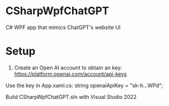 # CSharpWpfChatGPT
C# WPF app that mimics ChatGPT's website UI

# Setup
1. Create an Open AI account to obtain an key:
https://platform.openai.com/account/api-keys

Use the key in App.xaml.cs:
string openaiApiKey = "sk-h...WPd";

Build CSharpWpfChatGPT.sln with Visual Studio 2022
